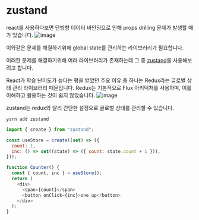# zustand

react를 사용하다보면 단방향 데이터 바인딩으로 인해 props drilling 문제가 발생할 때가 있습니다.
![image](https://github.com/user-attachments/assets/e15b4938-68dc-4eff-8772-c4c091c03b59)

이와같은 문제를 해결하기위해 global state를 관리하는 라이브러리가 필요합니다.

이러한 문제를 해결하기위해 여러 라이브러리가 존재하는데 그 중 [zustand](https://zustand-demo.pmnd.rs/)를 사용해보려고 합니다.

React가 학습 난이도가 높다는 평을 받았던 주요 이유 중 하나는 Redux라는 글로벌 상태 관리 라이브러리 때문입니다.
Redux는 기본적으로 Flux 아키텍처를 사용하며, 이를 이해하고 활용하는 것이 쉽지 않았습니다.
![image](https://github.com/user-attachments/assets/4efd0680-7b7a-4d61-8011-3b4a24288349)

zustand는 redux와 달리 간단한 설정으로 글로벌 상태를 관리할 수 있습니다.

```
yarn add zustand
```

```javascript
import { create } from "zustand";

const useStore = create((set) => ({
  count: 1,
  inc: () => set((state) => ({ count: state.count + 1 })),
}));

function Counter() {
  const { count, inc } = useStore();
  return (
    <div>
      <span>{count}</span>
      <button onClick={inc}>one up</button>
    </div>
  );
}
```
